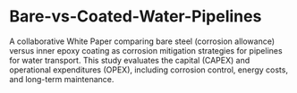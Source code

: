 # Bare-vs-Coated-Water-Pipelines
A collaborative White Paper comparing bare steel (corrosion allowance) versus inner epoxy coating as corrosion mitigation strategies for pipelines for water transport. This study evaluates the capital (CAPEX) and operational expenditures (OPEX), including corrosion control, energy costs, and long-term maintenance. 
